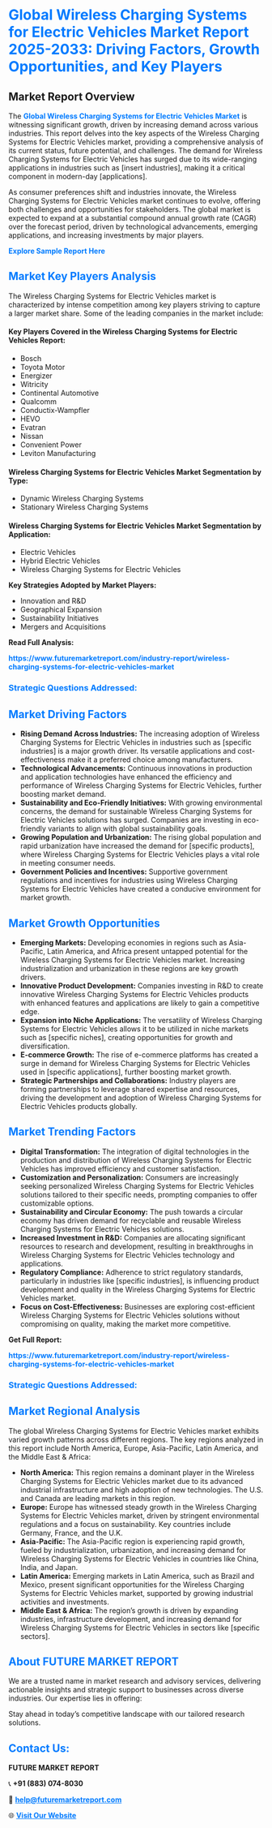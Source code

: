 <h1 style="color: #007BFF;">Global Wireless Charging Systems for Electric Vehicles Market Report 2025-2033: Driving Factors, Growth Opportunities, and Key Players</h1>

<section id="overview">
<h2>Market Report Overview</h2>
<p>The <a href="https://www.futuremarketreport.com/industry-report/wireless-charging-systems-for-electric-vehicles-market" style="color: #007BFF; text-decoration: none;"><strong>Global Wireless Charging Systems for Electric Vehicles Market</strong></a> is witnessing significant growth, driven by increasing demand across various industries. This report delves into the key aspects of the Wireless Charging Systems for Electric Vehicles market, providing a comprehensive analysis of its current status, future potential, and challenges. The demand for Wireless Charging Systems for Electric Vehicles has surged due to its wide-ranging applications in industries such as [insert industries], making it a critical component in modern-day [applications].</p>
<p>As consumer preferences shift and industries innovate, the Wireless Charging Systems for Electric Vehicles market continues to evolve, offering both challenges and opportunities for stakeholders. The global market is expected to expand at a substantial compound annual growth rate (CAGR) over the forecast period, driven by technological advancements, emerging applications, and increasing investments by major players.</p>
</section>

<section id="overview">
<p><a href="https://www.futuremarketreport.com/request-sample/reportId=126197" style="color: #007BFF; text-decoration: none;"><strong>Explore Sample Report Here</strong></a></p>
</section>

<section id="key-players">
<h2 style="color: #007BFF;">Market Key Players Analysis</h2>
<p>The Wireless Charging Systems for Electric Vehicles market is characterized by intense competition among key players striving to capture a larger market share. Some of the leading companies in the market include:</p>
<h4>Key Players Covered in the Wireless Charging Systems for Electric Vehicles Report:</h4>
<ul><li>Bosch</li><li>Toyota Motor</li><li>Energizer</li><li>Witricity</li><li>Continental Automotive</li><li>Qualcomm</li><li>Conductix-Wampfler</li><li>HEVO</li><li>Evatran</li><li>Nissan</li><li>Convenient Power</li><li>Leviton Manufacturing</li></ul>
<h4>Wireless Charging Systems for Electric Vehicles Market Segmentation by Type:</h4>
<ul><li>Dynamic Wireless Charging Systems</li><li>Stationary Wireless Charging Systems</li></ul>

<h4>Wireless Charging Systems for Electric Vehicles Market Segmentation by Application:</h4>
<ul><li>Electric Vehicles</li><li>Hybrid Electric Vehicles</li><li>Wireless Charging Systems for Electric Vehicles</li></ul>
<p><strong>Key Strategies Adopted by Market Players:</strong></p>
<ul>
<li>Innovation and R&D</li>
<li>Geographical Expansion</li>
<li>Sustainability Initiatives</li>
<li>Mergers and Acquisitions</li>
</ul>
</section>

<section>
<p><strong>Read Full Analysis: </strong></p><a href="https://www.futuremarketreport.com/industry-report/wireless-charging-systems-for-electric-vehicles-market" style="color: #007BFF; text-decoration: none;"><strong>https://www.futuremarketreport.com/industry-report/wireless-charging-systems-for-electric-vehicles-market</strong></a>
<h3 style="color: #007BFF;">Strategic Questions Addressed:</h3>
</section>

<section id="driving-factors">
<h2 style="color: #007BFF;">Market Driving Factors</h2>
<ul>
<li><strong>Rising Demand Across Industries:</strong> The increasing adoption of Wireless Charging Systems for Electric Vehicles in industries such as [specific industries] is a major growth driver. Its versatile applications and cost-effectiveness make it a preferred choice among manufacturers.</li>
<li><strong>Technological Advancements:</strong> Continuous innovations in production and application technologies have enhanced the efficiency and performance of Wireless Charging Systems for Electric Vehicles, further boosting market demand.</li>
<li><strong>Sustainability and Eco-Friendly Initiatives:</strong> With growing environmental concerns, the demand for sustainable Wireless Charging Systems for Electric Vehicles solutions has surged. Companies are investing in eco-friendly variants to align with global sustainability goals.</li>
<li><strong>Growing Population and Urbanization:</strong> The rising global population and rapid urbanization have increased the demand for [specific products], where Wireless Charging Systems for Electric Vehicles plays a vital role in meeting consumer needs.</li>
<li><strong>Government Policies and Incentives:</strong> Supportive government regulations and incentives for industries using Wireless Charging Systems for Electric Vehicles have created a conducive environment for market growth.</li>
</ul>
</section>

<section id="growth-opportunities">
<h2 style="color: #007BFF;">Market Growth Opportunities</h2>
<ul>
<li><strong>Emerging Markets:</strong> Developing economies in regions such as Asia-Pacific, Latin America, and Africa present untapped potential for the Wireless Charging Systems for Electric Vehicles market. Increasing industrialization and urbanization in these regions are key growth drivers.</li>
<li><strong>Innovative Product Development:</strong> Companies investing in R&D to create innovative Wireless Charging Systems for Electric Vehicles products with enhanced features and applications are likely to gain a competitive edge.</li>
<li><strong>Expansion into Niche Applications:</strong> The versatility of Wireless Charging Systems for Electric Vehicles allows it to be utilized in niche markets such as [specific niches], creating opportunities for growth and diversification.</li>
<li><strong>E-commerce Growth:</strong> The rise of e-commerce platforms has created a surge in demand for Wireless Charging Systems for Electric Vehicles used in [specific applications], further boosting market growth.</li>
<li><strong>Strategic Partnerships and Collaborations:</strong> Industry players are forming partnerships to leverage shared expertise and resources, driving the development and adoption of Wireless Charging Systems for Electric Vehicles products globally.</li>
</ul>
</section>

<section id="trending-factors">
<h2 style="color: #007BFF;">Market Trending Factors</h2>
<ul>
<li><strong>Digital Transformation:</strong> The integration of digital technologies in the production and distribution of Wireless Charging Systems for Electric Vehicles has improved efficiency and customer satisfaction.</li>
<li><strong>Customization and Personalization:</strong> Consumers are increasingly seeking personalized Wireless Charging Systems for Electric Vehicles solutions tailored to their specific needs, prompting companies to offer customizable options.</li>
<li><strong>Sustainability and Circular Economy:</strong> The push towards a circular economy has driven demand for recyclable and reusable Wireless Charging Systems for Electric Vehicles solutions.</li>
<li><strong>Increased Investment in R&D:</strong> Companies are allocating significant resources to research and development, resulting in breakthroughs in Wireless Charging Systems for Electric Vehicles technology and applications.</li>
<li><strong>Regulatory Compliance:</strong> Adherence to strict regulatory standards, particularly in industries like [specific industries], is influencing product development and quality in the Wireless Charging Systems for Electric Vehicles market.</li>
<li><strong>Focus on Cost-Effectiveness:</strong> Businesses are exploring cost-efficient Wireless Charging Systems for Electric Vehicles solutions without compromising on quality, making the market more competitive.</li>
</ul>
</section>

<section>
<p><strong>Get Full Report: </strong></p><a href="https://www.futuremarketreport.com/industry-report/wireless-charging-systems-for-electric-vehicles-market" style="color: #007BFF; text-decoration: none;"><strong>https://www.futuremarketreport.com/industry-report/wireless-charging-systems-for-electric-vehicles-market</strong></a>
<h3 style="color: #007BFF;">Strategic Questions Addressed:</h3>
</section>


<section id="regional-analysis">
<h2 style="color: #007BFF;">Market Regional Analysis</h2>
<p>The global Wireless Charging Systems for Electric Vehicles market exhibits varied growth patterns across different regions. The key regions analyzed in this report include North America, Europe, Asia-Pacific, Latin America, and the Middle East & Africa:</p>
<ul>
<li><strong>North America:</strong> This region remains a dominant player in the Wireless Charging Systems for Electric Vehicles market due to its advanced industrial infrastructure and high adoption of new technologies. The U.S. and Canada are leading markets in this region.</li>
<li><strong>Europe:</strong> Europe has witnessed steady growth in the Wireless Charging Systems for Electric Vehicles market, driven by stringent environmental regulations and a focus on sustainability. Key countries include Germany, France, and the U.K.</li>
<li><strong>Asia-Pacific:</strong> The Asia-Pacific region is experiencing rapid growth, fueled by industrialization, urbanization, and increasing demand for Wireless Charging Systems for Electric Vehicles in countries like China, India, and Japan.</li>
<li><strong>Latin America:</strong> Emerging markets in Latin America, such as Brazil and Mexico, present significant opportunities for the Wireless Charging Systems for Electric Vehicles market, supported by growing industrial activities and investments.</li>
<li><strong>Middle East & Africa:</strong> The region’s growth is driven by expanding industries, infrastructure development, and increasing demand for Wireless Charging Systems for Electric Vehicles in sectors like [specific sectors].</li>
</ul>
</section>

<footer>
<h2 style="color: #007BFF;">About FUTURE MARKET REPORT</h2>
<p>We are a trusted name in market research and advisory services, delivering actionable insights and strategic support to businesses across diverse industries. Our expertise lies in offering:</p>

<p>Stay ahead in today’s competitive landscape with our tailored research solutions.</p>

<h2 style="color: #007BFF;">Contact Us:</h2>
<p><strong>FUTURE MARKET REPORT</strong></p>
<p>📞 <strong>+91 (883) 074-8030</strong></p>
<p>📧 <strong><a href="mailto:help@futuremarketreport.com" style="color: #007BFF;">help@futuremarketreport.com</a></strong></p>
<p>🌐 <strong><a href="https://www.futuremarketreport.com/" style="color: #007BFF;">Visit Our Website</a></strong></p>
</footer>